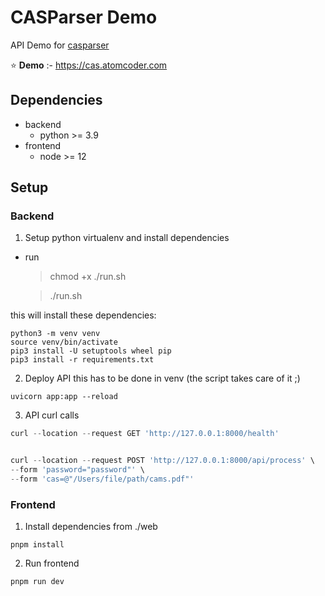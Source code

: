 # CASParser Demo

API Demo for [casparser](https://github.com/codereverser/casparser)

⭐ **Demo** :- https://cas.atomcoder.com  

## Dependencies
- backend
  - python >= 3.9
- frontend
  - node >= 12

## Setup

### Backend
1. Setup python virtualenv and install dependencies

- run 
  > chmod +x ./run.sh

  > ./run.sh

this will install these dependencies:
```
python3 -m venv venv
source venv/bin/activate
pip3 install -U setuptools wheel pip
pip3 install -r requirements.txt
```
2. Deploy API
this has to be done in venv (the script takes care of it ;)
```
uvicorn app:app --reload
```

3. API curl calls
```js
curl --location --request GET 'http://127.0.0.1:8000/health'


curl --location --request POST 'http://127.0.0.1:8000/api/process' \
--form 'password="password"' \
--form 'cas=@"/Users/file/path/cams.pdf"'
```


### Frontend
1. Install dependencies from ./web
```
pnpm install
```
2. Run frontend
```
pnpm run dev
```
